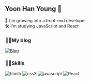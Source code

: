 ## Yoon Han Young 👋
🧑 I'm growing into a front-end developer<br />
🛠 I'm studying JavaScript and React<br />

### 🙋‍♂️My blog
<a href="https://velog.io/@yoon_han0">![Blog](https://img.shields.io/badge/Blog-11B48A?style=flat-square&logo=Vimeo&logoColor=white&link=https://velog.io/@yoon_han0)</a>

### 👩‍💻Skills
![html5](https://img.shields.io/badge/html5-%23E34F26.svg?style=flat-square&logo=html5&logoColor=white)
![css3](https://img.shields.io/badge/css3-%231572B6.svg?style=flat-square&logo=css3&logoColor=white)
![javascript](https://img.shields.io/badge/JavaScript-%23323330.svg?style=flat-square&logo=javascript&logoColor=%23F7DF1E)
![React](https://img.shields.io/badge/React-%61DAFB.svg?style=flat-square&logo=react&logoColor=white)

<!--
**YoonHan0/YoonHan0** is a ✨ _special_ ✨ repository because its `README.md` (this file) appears on your GitHub profile.

Here are some ideas to get you started:

- 🔭 I’m currently working on ...
- 🌱 I’m currently learning ...
- 👯 I’m looking to collaborate on ...
- 🤔 I’m looking for help with ...
- 💬 Ask me about ...
- 📫 How to reach me: ...
- 😄 Pronouns: ...
- ⚡ Fun fact: ...
-->
